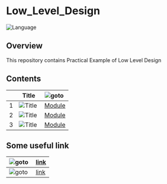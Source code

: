 # Low_Level_Design


![Language](https://img.shields.io/badge/LowLevelDesign-orange)&nbsp;

## Overview

This repository contains Practical Example of Low Level Design

## Contents


|              | Title|![goto](https://img.shields.io/badge/Go%20to-Module-lime)&nbsp;|
| ----- | ------------- | --------- | 
| 1  |![Title](https://img.shields.io/badge/ParkingLot-grey)&nbsp;|[Module](https://github.com/vipultyagi07/Low_Level_Design/tree/main/ParkingLot)
| 2  |![Title](https://img.shields.io/badge/FlipkartNotifyMe-grey)&nbsp;|[Module](https://github.com/vipultyagi07/Low_Level_Design/tree/main/Z_FlipkartNotifyMe)
| 3  |![Title](https://img.shields.io/badge/PizzaSelectionSystemProject-grey)&nbsp;|[Module](https://github.com/vipultyagi07/Low_Level_Design/tree/main/Z_PizzaSelectionSystemProject)


## Some useful link
 |![goto](https://img.shields.io/badge/Git%20Hub-Commands-orange)&nbsp;| [link](https://github.com/vipultyagi07/Low_Level_Design/blob/main/Zzzzz/README.md)|
 | ------------- | --------- | 
  |![goto](https://img.shields.io/badge/MySql%20Reset-Password-Blue)&nbsp;| [link](https://github.com/vipultyagi07/Low_Level_Design/blob/main/Zzzzz/MYSqlResetPassword.md)|

